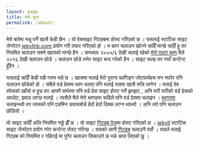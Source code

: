 ```yaml
---
layout: page
title: मेरो कुरा
permalink: /about/
---
```


मेरो बारेमा भन्नु पर्ने खासै केही छैन । यो वेबसाइट गिटहबमा होस्ट गरिएको छ । यसलाई स्टाटिक साइट जेनरेटर  [jekyllrb.com](https://jekyllrb.com/) प्रयोग गरी तयार गरिएको हो । म ब्लग चलाउन खोज्ने चाहिँ मान्छे चाहिँ हु तर नियमित चलाउन सक्ने खालको मान्छे हैन । सम्भवतः २००५/६ देखी चलाई रहेको [मेरो एउटा ब्लग](https://cyberchautari.enepal.net.np/) मैले २०१६ देखी चलाउन छोडे । चलाउन छोडे भनेर साइट बन्द गरेको हैन । साइट चल्छ तर नयाँ कन्टेन्ट हुँदैन । 

यसलाई चाहिँ केही राम्रै गरुम भन्ने छ । खासमा मलाई मेरो पुराना ब्लगिङ्ग प्लेटफर्महरू मन नपरेर पनि चलाउन छोडेको हो ।  सबैले वर्ड प्रेसमा ब्लग चलाए पनि मलाई यसमा खासै रुचि लागेन ।  मलाई वेब स्पेसको खाँचो त हुन्न तर आफ्नै सर्भरमा पनि वर्ड प्रेस साइट होस्ट गर्ने झन्झट , अनि घरी घरीको वर्ड प्रेसको अपडेट, झ्याउ लाग्छ मलाई । त्यसैले मैले मेरो ब्लगहरू कहिले पनि वर्ड प्रेसमा चलाइन । [ब्लगरमा](https://blogger.com) चलाइन्थ्यो तर त्यसको पनि एडमिन ड्यासबोर्ड हेर्दा हेर्दा दिक्क लाग्न थाल्यो । अनि त्यो पनि चलाउन छोडियो । 

यो साइट चाहिँ अलि नियमित गर्छु झैँ छ । यो साइट [गिटहब पेज](https://pages.github.com/)मा होस्ट गरिएको छ । [jekyll](https://github.com/jekyll/jekyll) स्टाटिक साइट जेनरेटर प्रयोग गरेर कन्टेन्ट पोस्ट गरिन्छ । यसको लागी [गिटहब](https://github.com/) चलाउनै पर्यो । यसले मलाई गिटहब को नियमित र गहिराई मा पुगेर चलाउन सिकाउने छ भन्ने आस लिएको छु । 

